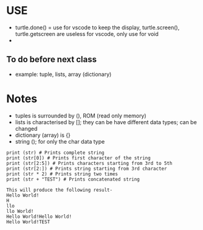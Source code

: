 # USE
- turtle.done() = use for vscode to keep the display, turtle.screen(), turtle.getscreen are useless for vscode, only use for void
- 


## To do before next class
- example: tuple, lists, array (dictionary)

# Notes
- tuples is surrounded by (), ROM (read only memory)
- lists is characterised by []; they can be have different data types; can be changed
- dictionary (array) is {}
- string (); for only the char data type
```
print (str) # Prints complete string
print (str[0]) # Prints first character of the string
print (str[2:5]) # Prints characters starting from 3rd to 5th
print (str[2:]) # Prints string starting from 3rd character
print (str * 2) # Prints string two times
print (str + "TEST") # Prints concatenated string

This will produce the following result-
Hello World!
H
llo
llo World!
Hello World!Hello World!
Hello World!TEST
```

